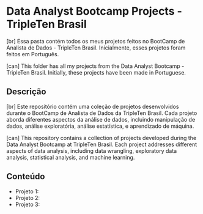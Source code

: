 # Data Analyst Bootcamp Projects - TripleTen Brasil

[br] Essa pasta contém todos os meus projetos feitos no BootCamp de Analista de Dados - TripleTen Brasil. Inicialmente, esses projetos foram feitos em Português. 

[can] This folder has all my projects from the Data Analyst Bootcamp - TripleTen Brasil. Initially, these projects have been made in Portuguese.

## Descrição

[br] Este repositório contém uma coleção de projetos desenvolvidos durante o BootCamp de Analista de Dados da TripleTen Brasil. Cada projeto aborda diferentes aspectos da análise de dados, incluindo manipulação de dados, análise exploratória, análise estatística, e aprendizado de máquina.

[can] This repository contains a collection of projects developed during the Data Analyst Bootcamp at TripleTen Brasil. Each project addresses different aspects of data analysis, including data wrangling, exploratory data analysis, statistical analysis, and machine learning.

## Conteúdo

- Projeto 1: 
- Projeto 2: 
- Projeto 3: 

